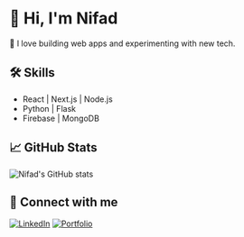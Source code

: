 # 👋 Hi, I'm Nifad
🚀 I love building web apps and experimenting with new tech.

## 🛠️ Skills
- React | Next.js | Node.js
- Python | Flask
- Firebase | MongoDB

## 📈 GitHub Stats
![Nifad's GitHub stats](https://github-readme-stats.vercel.app/api?username=nifaduzzaman&show_icons=true&theme=transparent)

## 🔗 Connect with me
[![LinkedIn](https://img.shields.io/badge/LinkedIn-blue?logo=linkedin)](https://linkedin.com/in/your-profile)
[![Portfolio](https://img.shields.io/badge/Portfolio-Visit-orange)](https://yourwebsite.com)
